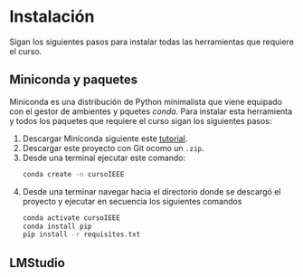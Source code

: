 # Instalación

Sigan los siguientes pasos para instalar todas las herramientas que requiere el curso. 

## Miniconda y paquetes
Miniconda es una distribución de Python minimalista que viene equipado con el gestor de ambientes y pquetes *conda*. Para instalar esta herramienta y todos los paquetes que requiere el curso sigan los siguientes pasos: 

1. Descargar Miniconda siguiente este [tutorial](https://www.anaconda.com/docs/getting-started/miniconda/main). 
2. Descargar este proyecto  con Git ocomo un `.zip`.
3. Desde una terminal ejecutar este comando: 
   ```bash
   conda create -n cursoIEEE
   ``` 
4. Desde una terminar navegar hacia el directorio donde se descargó el proyecto y ejecutar en secuencia los siguientes comandos
   ```bash
   conda activate cursoIEEE
   conda install pip
   pip install -r requisitos.txt
   ```

## LMStudio
